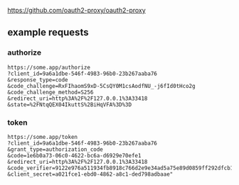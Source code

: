 https://github.com/oauth2-proxy/oauth2-proxy


## example requests

### authorize
```
https://some.app/authorize
?client_id=9a6a1dbe-546f-4983-96b0-23b267aaba76
&response_type=code
&code_challenge=RxFIhaomS9xD-5CsQY0M1csAodfNU_-j6fId0tHco2g
&code_challenge_method=S256
&redirect_uri=http%3A%2F%2F127.0.0.1%3A33418
&state=%2FNtqQEX04IkuttS%2BiHqVFA%3D%3D
```

### token
```
https://some.app/token
?client_id=9a6a1dbe-546f-4983-96b0-23b267aaba76
&grant_type=authorization_code
&code=1e6b0a73-06c0-4622-bc6a-d6929e70efe1
&redirect_uri=http%3A%2F%2F127.0.0.1%3A33418
&code_verifier=9122e976a511934fb8918c766d2e9e34ad5a75e89d0859ff292dfcb1a92160e3
&client_secret=a021fce1-ebd0-4862-a8c1-ded798adbaae"
```